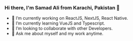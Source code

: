 ### Hi there, I'm Samad Ali from Karachi, Pakistan 👋

- 🔭 I’m currently working on ReactJS, NextJS, React Native.
- 🌱 I’m currently learning VueJS and Typescript.
- 👯 I’m looking to collaborate with other Developers.
- 💬 Ask me about myself and my work anytime.
